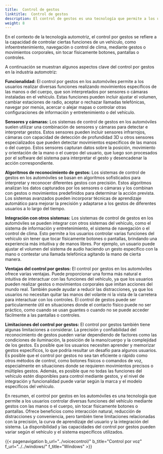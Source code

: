 ```yaml
---
title:  Control de gestos
linktitle:  Control de gestos
description: El control de gestos es una tecnología que permite a los usuarios interactuar con dispositivos o sistemas mediante gestos físicos, normalmente detectados por sensores o cámaras.
weight: 8
---
```

<!-- markdownlint-disable MD033 -->

En el contexto de la tecnología automotriz, el control por gestos se refiere a la capacidad de controlar ciertas funciones de un vehículo, como infoentretenimiento, navegación o control de clima, mediante gestos o movimientos corporales, sin tocar físicamente botones, pantallas o controles.

A continuación se muestran algunos aspectos clave del control por gestos en la industria automotriz:

**Funcionalidad:** El control por gestos en los automóviles permite a los usuarios realizar diversas funciones realizando movimientos específicos de las manos o del cuerpo, que son interpretados por sensores o cámaras instaladas en el vehículo. Estas funciones pueden incluir ajustar el volumen, cambiar estaciones de radio, aceptar o rechazar llamadas telefónicas, navegar por menús, acercar o alejar mapas o controlar otras configuraciones de información y entretenimiento o del vehículo.

**Sensores y cámaras:** Los sistemas de control de gestos en los automóviles suelen utilizar una combinación de sensores y cámaras para detectar e interpretar gestos. Estos sensores pueden incluir sensores infrarrojos, cámaras con capacidad de detección de profundidad 3D u otros sensores especializados que pueden detectar movimientos específicos de las manos o del cuerpo. Estos sensores capturan datos sobre la posición, movimiento y orientación de la mano o el cuerpo del usuario, que luego son procesados por el software del sistema para interpretar el gesto y desencadenar la acción correspondiente.

**Algoritmos de reconocimiento de gestos:** Los sistemas de control de gestos en los automóviles se basan en algoritmos sofisticados para interpretar y reconocer diferentes gestos con precisión. Estos algoritmos analizan los datos capturados por los sensores o cámaras y los combinan con gestos o movimientos predefinidos para determinar la acción prevista. Los sistemas avanzados pueden incorporar técnicas de aprendizaje automático para mejorar la precisión y adaptarse a los gestos de diferentes usuarios a lo largo del tiempo.

**Integración con otros sistemas:** Los sistemas de control de gestos en los automóviles se pueden integrar con otros sistemas del vehículo, como el sistema de información y entretenimiento, el sistema de navegación o el control de clima. Esto permite a los usuarios controlar varias funciones del vehículo sin tener que tocar físicamente botones o pantallas, brindando una experiencia más intuitiva y de manos libres. Por ejemplo, un usuario puede ajustar el volumen del sistema de audio haciendo un gesto específico con la mano o contestar una llamada telefónica agitando la mano de cierta manera.

**Ventajas del control por gestos:** El control por gestos en los automóviles ofrece varias ventajas. Puede proporcionar una forma más natural e intuitiva de interactuar con las funciones del vehículo, ya que los usuarios pueden realizar gestos o movimientos corporales que imitan acciones del mundo real. También puede ayudar a reducir las distracciones, ya que los usuarios no necesitan quitar las manos del volante ni la vista de la carretera para interactuar con los controles. El control de gestos puede ser particularmente útil en situaciones donde el contacto físico puede no ser práctico, como cuando se usan guantes o cuando no se puede acceder fácilmente a las pantallas o controles.

**Limitaciones del control por gestos:** El control por gestos también tiene algunas limitaciones a considerar. La precisión y confiabilidad del reconocimiento de gestos pueden variar dependiendo de factores como las condiciones de iluminación, la posición de la mano/cuerpo y la complejidad de los gestos. Es posible que los usuarios necesiten aprender y memorizar gestos específicos, lo que podría resultar un desafío para algunos usuarios. Es posible que el control por gestos no sea tan eficiente o rápido como otros métodos de control, como botones físicos o comandos de voz, especialmente en situaciones donde se requieren movimientos precisos o múltiples gestos. Además, es posible que no todas las funciones del vehículo estén disponibles para control mediante gestos, y el nivel de integración y funcionalidad puede variar según la marca y el modelo específicos del vehículo.

En resumen, el control por gestos en los automóviles es una tecnología que permite a los usuarios controlar diversas funciones del vehículo mediante gestos con las manos o el cuerpo, sin tocar físicamente botones o pantallas. Ofrece beneficios como interacción natural, reducción de distracciones y conveniencia, pero también tiene limitaciones relacionadas con la precisión, la curva de aprendizaje del usuario y la integración del sistema. La disponibilidad y las capacidades del control por gestos pueden variar según el vehículo y el sistema específicos utilizados.

{{< pagenavigation b_url="../voicecontrol/" b_title="Control por voz" f_url="../../windows/" f_title="Windows" >}}
